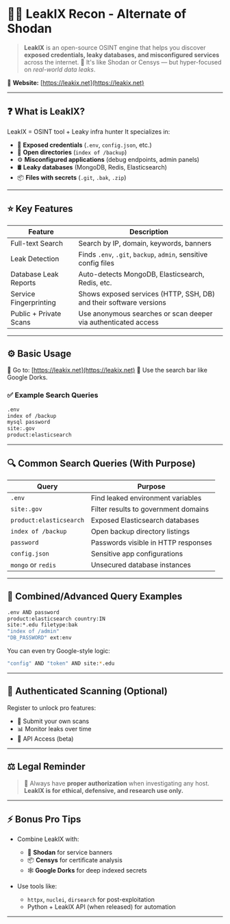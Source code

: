 
# 🕵️‍♂️ LeakIX Recon -  Alternate of Shodan
  
> **LeakIX** is an open-source OSINT engine that helps you discover **exposed credentials, leaky databases, and misconfigured services** across the internet.
> 📡 It's like Shodan or Censys — but hyper-focused on *real-world data leaks*.

🔗 **Website:** [https://leakix.net](https://leakix.net)

---

## ❓ What is LeakIX?

LeakIX = OSINT tool + Leaky infra hunter
It specializes in:

* 🔑 **Exposed credentials** (`.env`, `config.json`, etc.)
* 📂 **Open directories** (`index of /backup`)
* ⚙️ **Misconfigured applications** (debug endpoints, admin panels)
* 🛢️ **Leaky databases** (MongoDB, Redis, Elasticsearch)
* 📦 **Files with secrets** (`.git`, `.bak`, `.zip`)

---

## ⭐ Key Features

| Feature                | Description                                                        |
| ---------------------- | ------------------------------------------------------------------ |
| Full-text Search       | Search by IP, domain, keywords, banners                            |
| Leak Detection         | Finds `.env`, `.git`, `backup`, `admin`, sensitive config files    |
| Database Leak Reports  | Auto-detects MongoDB, Elasticsearch, Redis, etc.                   |
| Service Fingerprinting | Shows exposed services (HTTP, SSH, DB) and their software versions |
| Public + Private Scans | Use anonymous searches or scan deeper via authenticated access     |

---

## ⚙️ Basic Usage

🧭 Go to: [https://leakix.net](https://leakix.net)
📝 Use the search bar like Google Dorks.

### ✅ Example Search Queries

```bash
.env
index of /backup
mysql password
site:.gov
product:elasticsearch
```

---

## 🔍 Common Search Queries (With Purpose)

| Query                   | Purpose                              |
| ----------------------- | ------------------------------------ |
| `.env`                  | Find leaked environment variables    |
| `site:.gov`             | Filter results to government domains |
| `product:elasticsearch` | Exposed Elasticsearch databases      |
| `index of /backup`      | Open backup directory listings       |
| `password`              | Passwords visible in HTTP responses  |
| `config.json`           | Sensitive app configurations         |
| `mongo` or `redis`      | Unsecured database instances         |

---

## 🎯 Combined/Advanced Query Examples

```bash
.env AND password
product:elasticsearch country:IN
site:*.edu filetype:bak
"index of /admin"
"DB_PASSWORD" ext:env
```

You can even try Google-style logic:

```bash
"config" AND "token" AND site:*.edu
```

---

## 🔐 Authenticated Scanning (Optional)

Register to unlock pro features:

* 🚀 Submit your own scans
* 📊 Monitor leaks over time
* 🔑 API Access (beta)

---

## ⚖️ Legal Reminder

> 🛑 Always have **proper authorization** when investigating any host.
> **LeakIX is for ethical, defensive, and research use only.**

---

## ⚡ Bonus Pro Tips

* Combine LeakIX with:

  * 🔎 **Shodan** for service banners
  * 📦 **Censys** for certificate analysis
  * 🕸 **Google Dorks** for deep indexed secrets

* Use tools like:

  * `httpx`, `nuclei`, `dirsearch` for post-exploitation
  * Python + LeakIX API (when released) for automation

---
